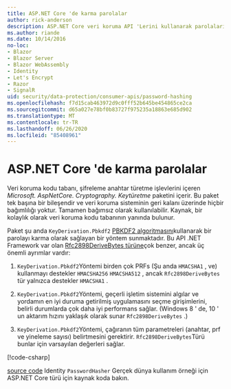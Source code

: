 ```yaml
---
title: ASP.NET Core 'de karma parolalar
author: rick-anderson
description: ASP.NET Core veri koruma API 'Lerini kullanarak parolaların karmasını öğrenin.
ms.author: riande
ms.date: 10/14/2016
no-loc:
- Blazor
- Blazor Server
- Blazor WebAssembly
- Identity
- Let's Encrypt
- Razor
- SignalR
uid: security/data-protection/consumer-apis/password-hashing
ms.openlocfilehash: f7d15cab463972d9c0fff52b645be454865ce2ca
ms.sourcegitcommit: d65a027e78bf0b83727f975235a18863e685d902
ms.translationtype: MT
ms.contentlocale: tr-TR
ms.lasthandoff: 06/26/2020
ms.locfileid: "85408961"
---
```

# <a name="hash-passwords-in-aspnet-core"></a>ASP.NET Core 'de karma parolalar

Veri koruma kodu tabanı, şifreleme anahtar türetme işlevlerini içeren *Microsoft. AspNetCore. Cryptography. Keytüretme* paketini içerir. Bu paket tek başına bir bileşendir ve veri koruma sisteminin geri kalanı üzerinde hiçbir bağımlılığı yoktur. Tamamen bağımsız olarak kullanılabilir. Kaynak, bir kolaylık olarak veri koruma kodu tabanının yanında bulunur.

Paket şu anda `KeyDerivation.Pbkdf2` [PBKDF2 algoritmasını](https://tools.ietf.org/html/rfc2898#section-5.2)kullanarak bir parolayı karma olarak sağlayan bir yöntem sunmaktadır. Bu API .NET Framework var olan [Rfc2898DeriveBytes türüne](/dotnet/api/system.security.cryptography.rfc2898derivebytes)çok benzer, ancak üç önemli ayrımlar vardır:

1. `KeyDerivation.Pbkdf2`Yöntemi birden çok PRFs (Şu anda `HMACSHA1` , ve) kullanmayı destekler `HMACSHA256` `HMACSHA512` , ancak `Rfc2898DeriveBytes` tür yalnızca destekler `HMACSHA1` .

2. `KeyDerivation.Pbkdf2`Yöntemi, geçerli işletim sistemini algılar ve yordamın en iyi duruma getirilmiş uygulamasını seçme girişimlerini, belirli durumlarda çok daha iyi performans sağlar. (Windows 8 ' de, 10 ' un aktarım hızını yaklaşık olarak sunar `Rfc2898DeriveBytes` .)

3. `KeyDerivation.Pbkdf2`Yöntemi, çağıranın tüm parametreleri (anahtar, prf ve yineleme sayısı) belirtmesini gerektirir. `Rfc2898DeriveBytes`Türü bunlar için varsayılan değerleri sağlar.

[!code-csharp[](password-hashing/samples/passwordhasher.cs)]

[source code](https://github.com/dotnet/AspNetCore/blob/master/src/Identity/Extensions.Core/src/PasswordHasher.cs) Identity `PasswordHasher` Gerçek dünya kullanım örneği için ASP.NET Core türü için kaynak koda bakın.

